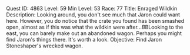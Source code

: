 Quest ID: 4863
Level: 59
Min Level: 53
Race: 77
Title: Enraged Wildkin
Description: Looking around, you don't see much that Jaron could want here. However, you do notice that the crate you found has been smashed open, almost as if this was what the wildkin were after...$B$BLooking to the east, you can barely make out an abandoned wagon. Perhaps you might find Jaron's things there. It's worth a look.
Objective: Find Jaron Stoneshaper's wrecked wagon.

